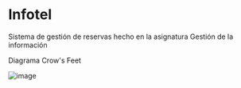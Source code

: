 # Infotel
Sistema de gestión de reservas hecho en la asignatura Gestión de la información

Diagrama Crow's Feet

![image](https://user-images.githubusercontent.com/58994866/160299881-1bd4accb-6f67-45c5-80d0-630834659787.png)

